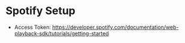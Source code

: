 # Spotify Setup

- Access Token: <https://developer.spotify.com/documentation/web-playback-sdk/tutorials/getting-started>
